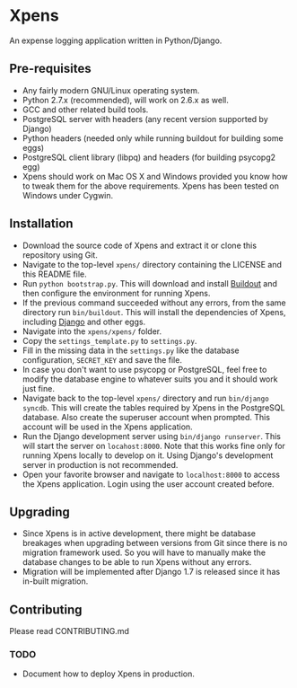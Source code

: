 Xpens
=====

An expense logging application written in Python/Django.

Pre-requisites
--------------

 - Any fairly modern GNU/Linux operating system.
 - Python 2.7.x (recommended), will work on 2.6.x as well.
 - GCC and other related build tools.
 - PostgreSQL server with headers (any recent version supported by Django)
 - Python headers (needed only while running buildout for building some eggs)
 - PostgreSQL client library (libpq) and headers (for building psycopg2 egg)
 - Xpens should work on Mac OS X and Windows provided you know how to tweak
   them for the above requirements. Xpens has been tested on Windows under
   Cygwin.

Installation
------------

 - Download the source code of Xpens and extract it or clone this repository
   using Git.
 - Navigate to the top-level ```xpens/``` directory containing the LICENSE
   and this README file.
 - Run ```python bootstrap.py```. This will download and install [Buildout][1]
   and then configure the environment for running Xpens.
 - If the previous command succeeded without any errors, from the same
   directory run ```bin/buildout```. This will install the dependencies of
   Xpens, including [Django][2] and other eggs.
 - Navigate into the ```xpens/xpens/``` folder.
 - Copy the ```settings_template.py``` to ```settings.py```.
 - Fill in the missing data in the ```settings.py``` like the database
   configuration, ```SECRET_KEY``` and save the file.
 - In case you don't want to use psycopg or PostgreSQL, feel free to modify
   the database engine to whatever suits you and it should work just fine.
 - Navigate back to the top-level ```xpens/``` directory and run
   ```bin/django syncdb```. This will create the tables required by Xpens in
   the PostgreSQL database. Also create the superuser account when prompted.
   This account will be used in the Xpens application.
 - Run the Django development server using ```bin/django runserver```. This
   will start the server on ```locahost:8000```. Note that this works fine
   only for running Xpens locally to develop on it. Using Django's development
   server in production is not recommended.
 - Open your favorite browser and navigate to ```localhost:8000``` to access
   the Xpens application. Login using the user account created before.

Upgrading
---------

 - Since Xpens is in active development, there might be database breakages
   when upgrading between versions from Git since there is no migration
   framework used. So you will have to manually make the database changes
   to be able to run Xpens without any errors.
 - Migration will be implemented after Django 1.7 is released since it has
   in-built migration.

Contributing
------------

Please read CONTRIBUTING.md

### TODO
 - Document how to deploy Xpens in production.


  [1]: http://www.buildout.org/
  [2]: http://www.djangoproject.com/
